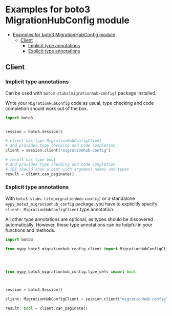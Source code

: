 <a id="examples-for-boto3-migrationhubconfig-module"></a>

# Examples for boto3 MigrationHubConfig module

- [Examples for boto3 MigrationHubConfig module](#examples-for-boto3-migrationhubconfig-module)
  - [Client](#client)
    - [Implicit type annotations](#implicit-type-annotations)
    - [Explicit type annotations](#explicit-type-annotations)

<a id="client"></a>

## Client

<a id="implicit-type-annotations"></a>

### Implicit type annotations

Can be used with `boto3-stubs[migrationhub-config]` package installed.

Write your `MigrationHubConfig` code as usual, type checking and code
completion should work out of the box.

```python
import boto3


session = boto3.Session()

# client has type MigrationHubConfigClient
# and provides type checking and code completion
client = session.client("migrationhub-config")

# result has type bool
# and provides type checking and code completion
# IDE should show a hint with argument names and types
result = client.can_paginate()
```

<a id="explicit-type-annotations"></a>

### Explicit type annotations

With `boto3-stubs-lite[migrationhub-config]` or a standalone
`mypy_boto3_migrationhub_config` package, you have to explicitly specify
`client: MigrationHubConfigClient` type annotation.

All other type annotations are optional, as types should be discovered
automatically. However, these type annotations can be helpful in your functions
and methods.

```python
import boto3

from mypy_boto3_migrationhub_config.client import MigrationHubConfigClient




from mypy_boto3_migrationhub_config.type_defs import bool



session = boto3.Session()

client: MigrationHubConfigClient = session.client("migrationhub-config")

result: bool = client.can_paginate()
```
